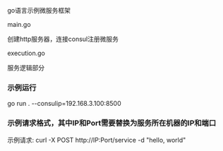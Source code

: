 go语言示例微服务框架

main.go

创建http服务器，连接consul注册微服务

execution.go

服务逻辑部分

### 示例运行

go run . --consulip=192.168.3.100:8500

### 示例请求格式，其中IP和Port需要替换为服务所在机器的IP和端口

示例请求: curl -X POST http://IP:Port/service -d "hello, world"